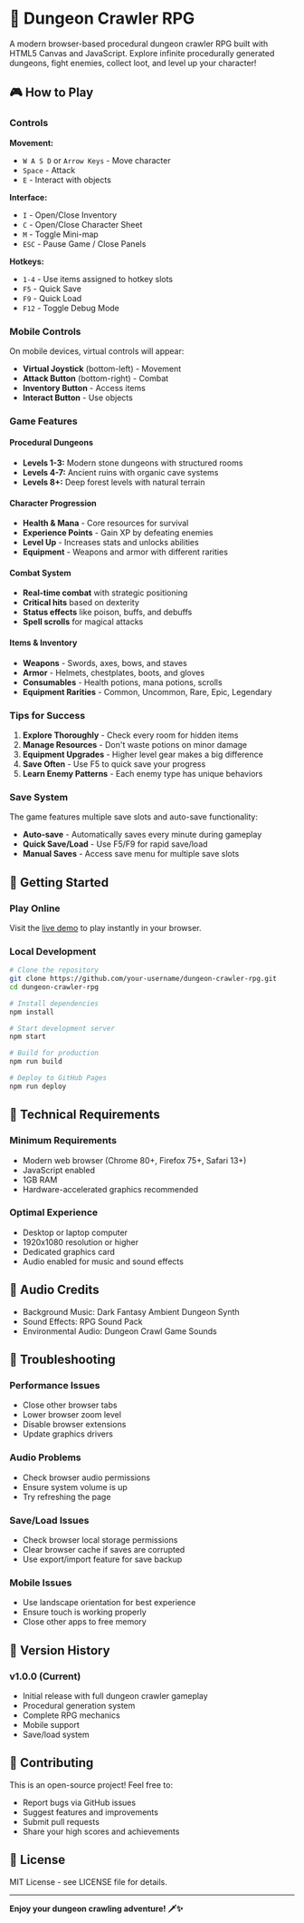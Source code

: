 # 🏰 Dungeon Crawler RPG

A modern browser-based procedural dungeon crawler RPG built with HTML5 Canvas and JavaScript. Explore infinite procedurally generated dungeons, fight enemies, collect loot, and level up your character!

## 🎮 How to Play

### Controls

**Movement:**
- `W A S D` or `Arrow Keys` - Move character
- `Space` - Attack
- `E` - Interact with objects

**Interface:**
- `I` - Open/Close Inventory
- `C` - Open/Close Character Sheet
- `M` - Toggle Mini-map
- `ESC` - Pause Game / Close Panels

**Hotkeys:**
- `1-4` - Use items assigned to hotkey slots
- `F5` - Quick Save
- `F9` - Quick Load
- `F12` - Toggle Debug Mode

### Mobile Controls

On mobile devices, virtual controls will appear:
- **Virtual Joystick** (bottom-left) - Movement
- **Attack Button** (bottom-right) - Combat
- **Inventory Button** - Access items
- **Interact Button** - Use objects

### Game Features

#### Procedural Dungeons
- **Levels 1-3:** Modern stone dungeons with structured rooms
- **Levels 4-7:** Ancient ruins with organic cave systems  
- **Levels 8+:** Deep forest levels with natural terrain

#### Character Progression
- **Health & Mana** - Core resources for survival
- **Experience Points** - Gain XP by defeating enemies
- **Level Up** - Increases stats and unlocks abilities
- **Equipment** - Weapons and armor with different rarities

#### Combat System
- **Real-time combat** with strategic positioning
- **Critical hits** based on dexterity
- **Status effects** like poison, buffs, and debuffs
- **Spell scrolls** for magical attacks

#### Items & Inventory
- **Weapons** - Swords, axes, bows, and staves
- **Armor** - Helmets, chestplates, boots, and gloves
- **Consumables** - Health potions, mana potions, scrolls
- **Equipment Rarities** - Common, Uncommon, Rare, Epic, Legendary

### Tips for Success

1. **Explore Thoroughly** - Check every room for hidden items
2. **Manage Resources** - Don't waste potions on minor damage
3. **Equipment Upgrades** - Higher level gear makes a big difference
4. **Save Often** - Use F5 to quick save your progress
5. **Learn Enemy Patterns** - Each enemy type has unique behaviors

### Save System

The game features multiple save slots and auto-save functionality:
- **Auto-save** - Automatically saves every minute during gameplay
- **Quick Save/Load** - Use F5/F9 for rapid save/load
- **Manual Saves** - Access save menu for multiple save slots

## 🚀 Getting Started

### Play Online
Visit the [live demo](https://your-username.github.io/dungeon-crawler-rpg) to play instantly in your browser.

### Local Development
```bash
# Clone the repository
git clone https://github.com/your-username/dungeon-crawler-rpg.git
cd dungeon-crawler-rpg

# Install dependencies
npm install

# Start development server
npm start

# Build for production
npm run build

# Deploy to GitHub Pages
npm run deploy
```

## 🔧 Technical Requirements

### Minimum Requirements
- Modern web browser (Chrome 80+, Firefox 75+, Safari 13+)
- JavaScript enabled
- 1GB RAM
- Hardware-accelerated graphics recommended

### Optimal Experience
- Desktop or laptop computer
- 1920x1080 resolution or higher
- Dedicated graphics card
- Audio enabled for music and sound effects

## 🎵 Audio Credits

- Background Music: Dark Fantasy Ambient Dungeon Synth
- Sound Effects: RPG Sound Pack
- Environmental Audio: Dungeon Crawl Game Sounds

## 🐛 Troubleshooting

### Performance Issues
- Close other browser tabs
- Lower browser zoom level
- Disable browser extensions
- Update graphics drivers

### Audio Problems
- Check browser audio permissions
- Ensure system volume is up
- Try refreshing the page

### Save/Load Issues
- Check browser local storage permissions
- Clear browser cache if saves are corrupted
- Use export/import feature for save backup

### Mobile Issues
- Use landscape orientation for best experience
- Ensure touch is working properly
- Close other apps to free memory

## 📝 Version History

### v1.0.0 (Current)
- Initial release with full dungeon crawler gameplay
- Procedural generation system
- Complete RPG mechanics
- Mobile support
- Save/load system

## 🤝 Contributing

This is an open-source project! Feel free to:
- Report bugs via GitHub issues
- Suggest features and improvements
- Submit pull requests
- Share your high scores and achievements

## 📄 License

MIT License - see LICENSE file for details.

---

**Enjoy your dungeon crawling adventure! 🗡️✨**